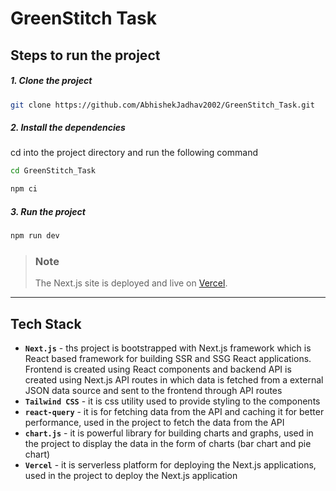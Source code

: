 # GreenStitch Task



## Steps to run the project
##### 1. Clone the project
```bash
git clone https://github.com/AbhishekJadhav2002/GreenStitch_Task.git
```
##### 2. Install the dependencies
cd into the project directory and run the following command
```bash
cd GreenStitch_Task
```
```bash
npm ci
```

##### 3. Run the project
```bash
npm run dev
```

> ### Note
> The Next.js site is deployed and live on [Vercel](https://wathare-infotech-solutions-task.onrender.com).

_____

## Tech Stack
- __`Next.js`__ - ths project is bootstrapped with Next.js framework which  is React based framework for building SSR and SSG React applications. Frontend is created using React components and backend API is created using Next.js API routes in which data is fetched from a external JSON data source and sent to the frontend through API routes
- __`Tailwind CSS`__ - it is css utility used to provide styling to the components
- __`react-query`__ - it is for fetching data from the API and caching it for better performance, used in the project to fetch the data from the API
- __`chart.js`__ - it is powerful library for building charts and graphs, used in the project to display the data in the form of charts (bar chart and pie chart)
- __`Vercel`__ - it is serverless platform for deploying the Next.js applications, used in the project to deploy the Next.js application